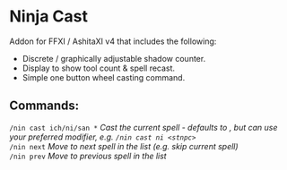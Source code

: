 # Ninja Cast
Addon for FFXI / AshitaXI v4 that includes the following:
 - Discrete / graphically adjustable shadow counter.
 - Display to show tool count & spell recast.
 - Simple one button wheel casting command.

## Commands:
`/nin cast ich/ni/san *` *Cast the current spell - defaults to <t>, but can use your preferred modifier, e.g. `/nin cast ni <stnpc>`*
<br>`/nin next` *Move to next spell in the list (e.g. skip current spell)*
<br>`/nin prev` *Move to previous spell in the list*
